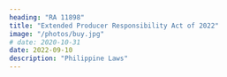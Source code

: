 ```yaml
---
heading: "RA 11898"
title: "Extended Producer Responsibility Act of 2022"
image: "/photos/buy.jpg"
# date: 2020-10-31
date: 2022-09-10
description: "Philippine Laws"
---
```

